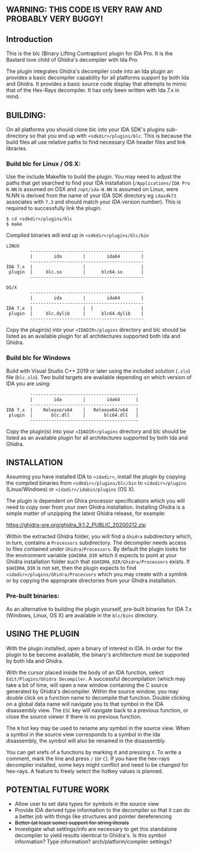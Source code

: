 ## WARNING: THIS CODE IS VERY RAW AND PROBABLY VERY BUGGY!

## Introduction

This is the blc (Binary Lifting Contraption) plugin for IDA Pro. It is the Bastard
love child of Ghidra's decompiler with Ida Pro.

The plugin integrates Ghidra's decompiler code into an Ida plugin an provides a 
basic decompiler capability for all platforms support by both Ida and Ghidra. It
provides a basic source code display that attempts to mimic that of the Hex-Rays
decompiler. It has only been written with Ida 7.x in mind.

## BUILDING:

On all platforms you should clone blc into your IDA SDK's plugins sub-directory
so that you end up with `<sdkdir>/plugins/blc`. This is because the build files
all use relative paths to find necessary IDA header files and link libraries.

### Build blc for Linux / OS X:

Use the include Makefile to build the plugin. You may need to adjust the paths
that get searched to find your IDA installation (`/Applications/IDA Pro N.NN` is
assumed on OSX and `/opt/ida-N.NN` is assumed on Linux, were N.NN is derived from
the name of your IDA SDK directory eg `idasdk73` associates with `7.3` and should
match your IDA version number). This is required to successfully link the plugin.

```
$ cd <sdkdir>/plugins/blc
$ make
```

Compiled binaries will end up in `<sdkdir>/plugins/blc/bin`

```
LINUX
         -------------------------------------------
         |        ida        |        ida64        |
         -------------------------------------------
IDA 7.x  |                   |                     |
 plugin  |     blc.so        |      blc64.so       |
         -------------------------------------------

OS/X
         -------------------------------------------
         |        ida        |        ida64        |
         -------------------------------------------
IDA 7.x  |                   |  |                  |
 plugin  |     blc.dylib     |      blc64.dylib    |
         -------------------------------------------
```

Copy the plugin(s) into your `<IDADIR>/plugins` directory and blc should be
listed as an available plugin for all architectures supported both Ida
and Ghidra.

### Build blc for Windows

Build with Visual Studio C++ 2019 or later using the included solution (`.sln`)
file (`blc.sln`). Two build targets are available depending on which version
of IDA you are using:

```
         -----------------------------------------
         |        ida        |        ida64      |
         -----------------------------------------
IDA 7.x  |    Release/x64    |   Release64/x64   |
 plugin  |       blc.dll     |       blc64.dll   |
         -----------------------------------------
```

Copy the plugin(s) into your `<IDADIR>/plugins` directory and blc should be
listed as an available plugin for all architectures supported by both Ida
and Ghidra.

## INSTALLATION

Assuming you have installed IDA to `<idadir>`, install the plugin by copying the
compiled binaries from `<sdkdir>/plugins/blc/bin` to `<idadir>/plugins` (Linux/Windows)
or `<idadir>/idabin/plugins` (OS X).

The plugin is dependent on Ghira processor specifications which you will need to
copy over from your own Ghidra installation. Installing Ghidra is a simple matter
of unzipping the latest Ghidra release, for example: 

https://ghidra-sre.org/ghidra_9.1.2_PUBLIC_20200212.zip

Within the extracted Ghidra folder, you will find a `Ghidra` subdirectory which,
in turn, contains a `Processors` subdirectory. The decompiler needs access to
files contained under `Ghidra/Processors`. By default the plugin looks for the 
environment variable `$GHIDRA_DIR` which it expects to point at your Ghidra
installation folder such that `$GHIDRA_DIR/Ghidra/Processors` exists. If
`$GHIDRA_DIR` is not set, then the plugin expects to find `<idadir>/plugins/Ghidra/Processors`
which you may create with a symlink or by copying the approprate directories
from your Ghidra installation.

### Pre-built binaries:

As an alternative to building the plugin yourself, pre-built binaries for 
IDA 7.x (Windows, Linux, OS X) are available in the `blc/bins` directory.

## USING THE PLUGIN

With the plugin installed, open a binary of interest in IDA. In order for the
plugin to be become available, the binary's architecture must be supported by
both Ida and Ghidra.

With the cursor placed inside the body of an IDA function, select
`Edit/Plugins/Ghidra Decompiler`. A successful decompilation (which may take a bit
of time, will open a new window containing the C source generated by Ghidra's
decompiler. Within the source window, you may double click on a function name to
decompile that function. Double clicking on a global data name will navigate you 
to that symbol in the IDA disassembly view. The `ESC` key will navigate back to a 
previous function, or close the source viewer if there is no previous function.

The `N` hot key may be used to rename any symbol in the source view. When a symbol
in the source view corresponds to a symbol in the Ida disassembly, the symbol will
also be renamed in the disassembly.

You can get xrefs of a functions by marking it and pressing `X`. To write a comment, 
mark the line and press `/` (or `C`). If you have the hex-rays decompiler installed, 
some keys might conflict and need to be changed for hex-rays. A feature to freely 
select the hotkey values is planned. 

## POTENTIAL FUTURE WORK

* Allow user to set data types for symbols in the source view
* Provide IDA derived type information to the decompiler so that it can 
  do a better job with things like structures and pointer dereferencing
* ~~Better (at least some) support for string literals~~
* Investigate what settings/info are necessary to get this standalone decompiler
  to yield results identical to Ghidra's. Is this symbol information? Type information?
  arch/platform/compiler settings?